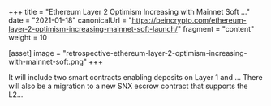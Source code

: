 +++
title = "Ethereum Layer 2 Optimism Increasing with Mainnet Soft ..."
date = "2021-01-18"
canonicalUrl = "https://beincrypto.com/ethereum-layer-2-optimism-increasing-mainnet-soft-launch/"
fragment = "content"
weight = 10

[asset]
    image = "retrospective-ethereum-layer-2-optimism-increasing-with-mainnet-soft.png"
+++

It will include two smart contracts enabling deposits on Layer 1 and ... 
There will also be a migration to a new SNX escrow contract that supports 
the L2...
